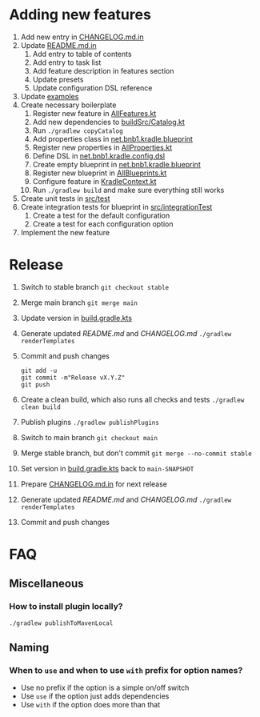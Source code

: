 # Adding new features

1. Add new entry in [CHANGELOG.md.in](CHANGELOG.md.in)
2. Update [README.md.in](README.md.in)
    1. Add entry to table of contents
    2. Add entry to task list
    3. Add feature description in features section
    4. Update presets
    5. Update configuration DSL reference
3. Update [examples](examples)
4. Create necessary boilerplate
    1. Register new feature
       in [AllFeatures.kt](kradle-plugin/src/main/kotlin/net/bnb1/kradle/config/AllFeatures.kt)
    2. Add new dependencies to [buildSrc/Catalog.kt](buildSrc/src/main/kotlin/Catalog.kt)
    3. Run `./gradlew copyCatalog`
    4. Add properties class in [net.bnb1.kradle.blueprint](kradle-plugin/src/main/kotlin/net/bnb1/kradle/blueprints)
    5. Register new properties
       in [AllProperties.kt](kradle-plugin/src/main/kotlin/net/bnb1/kradle/config/AllProperties.kt)
    6. Define DSL in [net.bnb1.kradle.config.dsl](kradle-plugin/src/main/kotlin/net/bnb1/kradle/config/dsl)
    7. Create empty blueprint in [net.bnb1.kradle.blueprint](kradle-plugin/src/main/kotlin/net/bnb1/kradle/blueprints)
    8. Register new blueprint
       in [AllBlueprints.kt](kradle-plugin/src/main/kotlin/net/bnb1/kradle/config/AllBlueprints.kt)
    9. Configure feature in [KradleContext.kt](kradle-plugin/src/main/kotlin/net/bnb1/kradle/config/KradleContext.kt)
    10. Run `./gradlew build` and make sure everything still works
5. Create unit tests in [src/test](kradle-plugin/src/test)
6. Create integration tests for blueprint in [src/integrationTest](kradle-plugin/src/integrationTest)
    1. Create a test for the default configuration
    2. Create a test for each configuration option
7. Implement the new feature

# Release

1. Switch to stable branch `git checkout stable`
2. Merge main branch `git merge main`
3. Update version in [build.gradle.kts](kradle-plugin/build.gradle.kts)
4. Generate updated _README.md_ and _CHANGELOG.md_ `./gradlew renderTemplates`
5. Commit and push changes

   ```shell
   git add -u
   git commit -m"Release vX.Y.Z"
   git push
   ```
6. Create a clean build, which also runs all checks and tests `./gradlew clean build`
7. Publish plugins `./gradlew publishPlugins`
8. Switch to main branch `git checkout main`
9. Merge stable branch, but don't commit `git merge --no-commit stable`
10. Set version in [build.gradle.kts](kradle-plugin/build.gradle.kts) back to `main-SNAPSHOT`
11. Prepare [CHANGELOG.md.in](CHANGELOG.md.in) for next release
12. Generate updated _README.md_ and _CHANGELOG.md_ `./gradlew renderTemplates`
13. Commit and push changes

# FAQ

## Miscellaneous

### How to install plugin locally?

```shell
./gradlew publishToMavenLocal
```

## Naming

### When to `use` and when to use `with` prefix for option names?

- Use no prefix if the option is a simple on/off switch
- Use `use` if the option just adds dependencies
- Use `with` if the option does more than that
